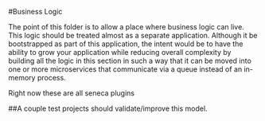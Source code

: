 #Business Logic

The point of this folder is to allow a place where business logic can live.
This logic should be treated almost as a separate application. Although it
be bootstrapped as part of this application, the intent would be to have 
the ability to grow your application while reducing overall complexity by
building all the logic in this section in such a way that it can be moved 
into one or more microservices that communicate via a queue instead of an
in-memory process.

Right now these are all seneca plugins


##A couple test projects should validate/improve this model.